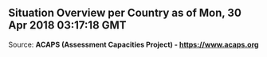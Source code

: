 ## Situation Overview per Country as of Mon, 30 Apr 2018 03:17:18 GMT

Source: **ACAPS (Assessment Capacities Project) - https://www.acaps.org**